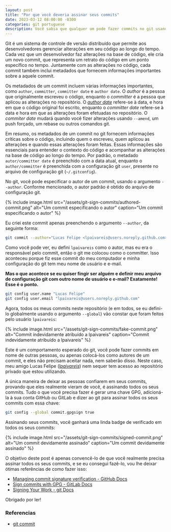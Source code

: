 ```yaml
---
layout: post
title: "Por que você deveria assinar seus commits"
date: 2023-03-12 08:00:00 -0300
categories: git portuguese
description: Você sabia que qualquer um pode fazer commits no git usando seu nome de usuário? Vou ensinar sobre alguns metadados incluídos em cada commit e como alguém pode usá-los para se passar por você.
---
```


Git é um sistema de controle de versão distribuído que permite aos desenvolvedores gerenciar alterações em seu código ao longo do tempo. Cada vez que um desenvolvedor faz alterações na base de código, ele cria um novo commit, que representa um retrato do código em um ponto específico no tempo. Juntamente com as alterações no código, cada commit também inclui metadados que fornecem informações importantes sobre a aquele commit.

Os metadados de um commit incluem várias informações importantes, como `author`, `committer`, `committer date` e `author date`. O _author_ é a pessoa que originalmente escreveu o código, enquanto o _committer_ é a pessoa que aplicou as alterações no repositório. O [_author date_](https://gustavoaraujo.dev/git/2023/02/28/how-to-hack-github-contributions-graph-specify-the-commit-date.html) refere-se à data, e hora em que o código original foi escrito, enquanto o _committer date_ refere-se à data e hora em que as alterações foram efetuadas no repositório. O _commiter date_ mudará quando você fizer alterações usando `--amend`, um push forçado, um rebase ou outros comandos git.

Em resumo, os metadados de um commit no git fornecem informações críticas sobre o código, incluindo quem o escreveu, quem aplicou as alterações e quando essas alterações foram feitas. Essas informações são essenciais para entender o contexto do código e acompanhar as alterações na base de código ao longo do tempo. Por padrão, o metadado `autor/committer date` é preenchido com a data atual, enquanto o `author/committer` é preenchida com a configuração git `user`, presente no arquivo de configuração git (`~/.gitconfig`).

No git, você pode especificar o autor de um commit, usando o argumento `--author`. Conforme mencionado, o autor padrão é obtido do arquivo de configuração git.

{% include image.html src="/assets/git-sign-commits/authored-commit.png" alt="Um commit especificando o autor" caption="Um commit especificando o autor" %}

Eu criei este commit apenas preenchendo o argumento `--author`, da seguinte forma:

```bash
git commit --author="Lucas Felipe <lpaivareis@users.noreply.github.com>"
```
Como você pode ver, eu defini `lpaivareis` como o autor, mas eu era o responsável pelo commit, então o git me colocou como o committer. Isso aconteceu porque fiz esse commit do meu computador e minha configuração do git tem meu nome de usuário e e-mail.

__Mas o que acontece se eu quiser fingir ser alguém e definir meu arquivo de configuração git com outro nome de usuário e e-mail? Exatamente! Esse é o ponto.__

```bash
git config user.name "Lucas Felipe"
git config user.email "lpaivareis@users.noreply.github.com"
```
Agora, todos os meus commits neste repositório (e em todos, se eu defini-lo globalmente usando o argumento `--global`) vão constar que foram feitos pelo usuário `lpaivareis`:

{% include image.html src="/assets/git-sign-commits/fake-commit.png" alt="Commit indevidamente atribuído a lpaivareis" caption="Commit indevidamente atribuído a lpaivareis" %}

Este é um comportamento esperado do git, você pode fazer commits em nome de outras pessoas, ou apenas colocá-los como autores de um commit, e eles não precisam aceitar nada, nem saberão disso. Neste caso, meu amigo Lucas Felipe ([_lpaivareis_](https://github.com/lpaivareis/)) nem sequer tem acesso ao repositório privado que estou utilizando.

A única maneira de deixar as pessoas confiarem em seus commits, provando que eles realmente vieram de você, é assinando todos os seus commits. Tudo o que você precisa fazer é gerar uma chave GPG, adicioná-la à sua conta GitHub ou GitLab e dizer ao git para assinar todos os seus commits com essa chave:

```bash
git config --global commit.gpgsign true
``````
Assinando seus commits, você ganhará uma linda badge de verificado em todos os seus commits:

{% include image.html src="/assets/git-sign-commits/signed-commit.png" alt="Um commit devidamente assinado" caption="Um commit devidamente assinado" %}

O objetivo deste post é apenas convencê-lo de que você realmente precisa assinar todos os seus commits, e se eu consegui fazê-lo, vou lhe deixar ótimas referências de como fazer isso:

- [Managing commit signature verification - GitHub Docs](https://docs.github.com/en/authentication/managing-commit-signature-verification)
- [Sign commits with GPG - GitLab Docs](https://docs.gitlab.com/ee/user/project/repository/gpg_signed_commits/)
- [Signing Your Work - git Docs](https://git-scm.com/book/en/v2/Git-Tools-Signing-Your-Work)

Obrigado por ler! 

### Referencias
* [git commit](https://mirrors.edge.kernel.org/pub/software/scm/git/docs/git-commit.html#_commit_information)


